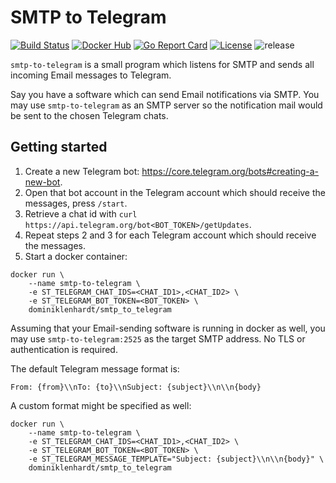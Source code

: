 # SMTP to Telegram

[![Build Status](https://img.shields.io/travis/OnkelDom/smtp-to-telegram.svg?style=flat-square)][Build Status]
[![Docker Hub](https://img.shields.io/docker/pulls/dominiklenhardt/smtp-to-telegram.svg?style=flat-square)][Docker Hub]
[![Go Report Card](https://goreportcard.com/badge/github.com/OnkelDom/smtp-to-telegram?style=flat-square)][Go Report Card]
[![License](https://img.shields.io/github/license/OnkelDom/smtp-to-telegram.svg?style=flat-square)][License]
![release](https://github.com/OnkelDom/smtp-to-telegram/workflows/release/badge.svg)

[Build Status]:    https://travis-ci.org/OnkelDom/smtp-to-telegram
[Docker Hub]:      https://hub.docker.com/r/dominiklenhardt/smtp-to-telegram
[Go Report Card]:  https://goreportcard.com/report/github.com/OnkelDom/smtp-to-telegram
[License]:         https://github.com/OnkelDom/smtp-to-telegram/blob/master/LICENSE

`smtp-to-telegram` is a small program which listens for SMTP and sends
all incoming Email messages to Telegram.

Say you have a software which can send Email notifications via SMTP.
You may use `smtp-to-telegram` as an SMTP server so
the notification mail would be sent to the chosen Telegram chats.

## Getting started

1. Create a new Telegram bot: https://core.telegram.org/bots#creating-a-new-bot.
2. Open that bot account in the Telegram account which should receive
   the messages, press `/start`.
3. Retrieve a chat id with `curl https://api.telegram.org/bot<BOT_TOKEN>/getUpdates`.
4. Repeat steps 2 and 3 for each Telegram account which should receive the messages.
5. Start a docker container:

```
docker run \
    --name smtp-to-telegram \
    -e ST_TELEGRAM_CHAT_IDS=<CHAT_ID1>,<CHAT_ID2> \
    -e ST_TELEGRAM_BOT_TOKEN=<BOT_TOKEN> \
    dominiklenhardt/smtp_to_telegram
```

Assuming that your Email-sending software is running in docker as well,
you may use `smtp-to-telegram:2525` as the target SMTP address.
No TLS or authentication is required.

The default Telegram message format is:

```
From: {from}\\nTo: {to}\\nSubject: {subject}\\n\\n{body}
```

A custom format might be specified as well:

```
docker run \
    --name smtp-to-telegram \
    -e ST_TELEGRAM_CHAT_IDS=<CHAT_ID1>,<CHAT_ID2> \
    -e ST_TELEGRAM_BOT_TOKEN=<BOT_TOKEN> \
    -e ST_TELEGRAM_MESSAGE_TEMPLATE="Subject: {subject}\\n\\n{body}" \
    dominiklenhardt/smtp_to_telegram
```
